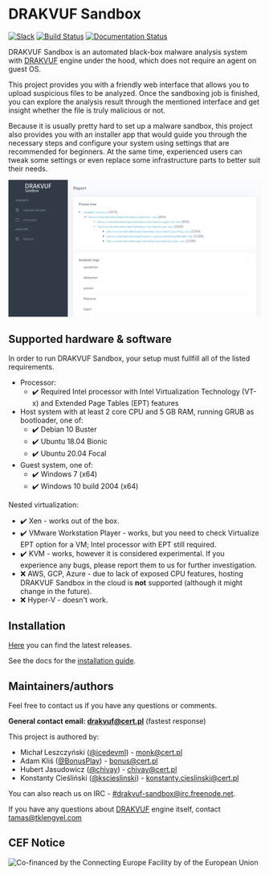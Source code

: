 # DRAKVUF Sandbox
[![Slack](https://img.shields.io/badge/Slack-KVM--VMI-important)](https://kvm-vmi.slack.com) [![Build Status](https://drone.icedev.pl/api/badges/CERT-Polska/drakvuf-sandbox/status.svg)](https://drone.icedev.pl/CERT-Polska/drakvuf-sandbox) [![Documentation Status](https://readthedocs.org/projects/drakvuf-sandbox/badge/?version=latest)](https://drakvuf-sandbox.readthedocs.io/en/latest/?badge=latest)

DRAKVUF Sandbox is an automated black-box malware analysis system with [DRAKVUF](https://drakvuf.com/) engine under the hood, which does not require an agent on guest OS.

This project provides you with a friendly web interface that allows you to upload suspicious files to be analyzed. Once the sandboxing job is finished, you can explore the analysis result through the mentioned interface and get insight whether the file is truly malicious or not.

Because it is usually pretty hard to set up a malware sandbox, this project also provides you with an installer app that would guide you through the necessary steps and configure your system using settings that are recommended for beginners. At the same time, experienced users can tweak some settings or even replace some infrastructure parts to better suit their needs.

![DRAKVUF Sandbox - Analysis view](.github/screenshots/sandbox.png)

## Supported hardware & software

In order to run DRAKVUF Sandbox, your setup must fullfill all of the listed requirements.

* Processor:
  * ✔️ Required Intel processor with Intel Virtualization Technology (VT-x) and Extended Page Tables (EPT) features
* Host system with at least 2 core CPU and 5 GB RAM, running GRUB as bootloader, one of:
  * ✔️ Debian 10 Buster
  * ✔️ Ubuntu 18.04 Bionic
  * ✔️ Ubuntu 20.04 Focal
* Guest system, one of:
  * ✔️ Windows 7 (x64)
  * ✔️ Windows 10 build 2004 (x64)

Nested virtualization:

* ✔️ Xen - works out of the box.
* ✔️ VMware Workstation Player - works, but you need to check Virtualize EPT option for a VM; Intel processor with EPT still required.
* ✔️ KVM - works, however it is considered experimental. If you experience any bugs, please report them to us for further investigation.
* ❌ AWS, GCP, Azure - due to lack of exposed CPU features, hosting DRAKVUF Sandbox in the cloud is **not** supported (although it might change in the future).
* ❌ Hyper-V - doesn't work.


## Installation
[Here](https://github.com/CERT-Polska/drakvuf-sandbox/releases) you can find the latest releases.

See the docs for the [installation guide](https://drakvuf-sandbox.readthedocs.io/en/latest/usage/getting_started.html).

## Maintainers/authors

Feel free to contact us if you have any questions or comments.

**General contact email: drakvuf@cert.pl** (fastest response)

This project is authored by:

* Michał Leszczyński ([@icedevml](https://github.com/icedevml)) - monk@cert.pl
* Adam Kliś ([@BonusPlay](https://github.com/BonusPlay)) - bonus@cert.pl
* Hubert Jasudowicz ([@chivay](https://github.com/chivay)) - chivay@cert.pl
* Konstanty Cieśliński ([@kscieslinski](https://github.com/kscieslinski)) - konstanty.cieslinski@cert.pl

You can also reach us on IRC - [#drakvuf-sandbox@irc.freenode.net](https://webchat.freenode.net/#drakvuf-sandbox).

If you have any questions about [DRAKVUF](https://drakvuf.com/) engine itself, contact tamas@tklengyel.com

## CEF Notice

![Co-financed by the Connecting Europe Facility by of the European Union](https://www.cert.pl/wp-content/uploads/2019/02/en_horizontal_cef_logo-1.png)
